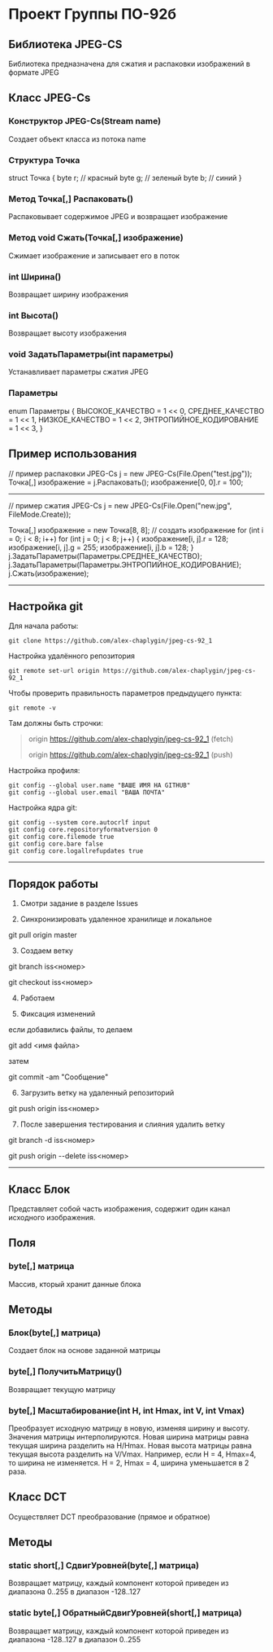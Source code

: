 # Проект Группы ПО-92б
## Библиотека JPEG-CS

Библиотека предназначена для сжатия и распаковки изображений в формате JPEG

## Класс JPEG-Cs

### Конструктор JPEG-Cs(Stream name)
Создает объект класса из потока name

### Структура Точка
struct Точка {
       byte r; // красный
       byte g; // зеленый
       byte b; // синий
}

### Метод Точка[,] Распаковать()
Распаковывает содержимое JPEG и возвращает изображение

### Метод void Сжать(Точка[,] изображение)
Сжимает изображение и записывает его в поток

### int Ширина()

Возвращает ширину изображения

### int Высота()

Возвращает высоту изображения

### void ЗадатьПараметры(int параметры)

Устанавливает параметры сжатия JPEG

### Параметры

enum Параметры {
     ВЫСОКОЕ_КАЧЕСТВО = 1 << 0,
     СРЕДНЕЕ_КАЧЕСТВО = 1 << 1,
     НИЗКОЕ_КАЧЕСТВО = 1 << 2,
     ЭНТРОПИЙНОЕ_КОДИРОВАНИЕ = 1 << 3, 
}

## Пример использования

// пример распаковки
JPEG-Cs j = new JPEG-Cs(File.Open("test.jpg"));
Точка[,] изображение = j.Распаковать();
изображение[0, 0].r = 100;

---

// пример сжатия
JPEG-Cs j = new JPEG-Cs(File.Open("new.jpg", FileMode.Create));

Точка[,] изображение = new Точка[8, 8];
// создать изображение
for (int i = 0; i < 8; i++)
    for (int j = 0; j < 8; j++) {
    	изображение[i, j].r = 128;
    	изображение[i, j].g = 255;
    	изображение[i, j].b = 128;
	}
j.ЗадатьПараметры(Параметры.СРЕДНЕЕ_КАЧЕСТВО);
j.ЗадатьПараметры(Параметры.ЭНТРОПИЙНОЕ_КОДИРОВАНИЕ);
j.Сжать(изображение);

---
## Настройка git

Для начала работы:

	git clone https://github.com/alex-chaplygin/jpeg-cs-92_1


Настройка удалённого репозитория

	git remote set-url origin https://github.com/alex-chaplygin/jpeg-cs-92_1




Чтобы проверить правильность параметров предыдущего пункта:

	git remote -v

Там должны быть строчки:

>origin  https://github.com/alex-chaplygin/jpeg-cs-92_1 (fetch)
>
>origin  https://github.com/alex-chaplygin/jpeg-cs-92_1 (push)
	



Настройка профиля:
	
	git config --global user.name "ВАШЕ ИМЯ НА GITHUB"
	git config --global user.email "ВАША ПОЧТА"
	
Настройка ядра git:
	
	git config --system core.autocrlf input
	git config core.repositoryformatversion 0
	git config core.filemode true
	git config core.bare false
	git config core.logallrefupdates true
	

***
## Порядок работы

1. Смотри задание в разделе Issues

2. Синхронизировать удаленное хранилище и локальное

git pull origin master

3. Создаем ветку

git branch iss<номер>

git checkout iss<номер>

4. Работаем

5. Фиксация изменений

если добавились файлы, то делаем

git add <имя файла>

затем

git commit -am "Сообщение"

6. Загрузить ветку на удаленный репозиторий

git push origin iss<номер>

7. После завершения тестирования и слияния удалить ветку

git branch -d iss<номер>

git push origin --delete iss<номер>

---

## Класс Блок

Представляет собой часть изображения, содержит один канал исходного изображения.

## Поля

### byte[,] матрица

Массив, кторый хранит данные блока

## Методы

### Блок(byte[,] матрица)

Создает блок на основе заданной матрицы

### byte[,] ПолучитьМатрицу()

Возвращает текущую матрицу

### byte[,] Масштабирование(int H, int Hmax, int V, int Vmax)

Преобразует исходную матрицу в новую, изменяя ширину и высоту. Значения матрицы интерполируются. Новая ширина матрицы равна текущая ширина разделить на H/Hmax.
Новая высота матрицы равна текущая высота разделить на V/Vmax.
Например, если H = 4, Hmax=4, то ширина не изменяется.
H = 2, Hmax = 4, ширина уменьшается в 2 раза.

## Класс DCT

Осуществляет DCT преобразование (прямое и обратное)

## Методы

### static short[,] СдвигУровней(byte[,] матрица)

Возвращает матрицу, каждый компонент которой приведен из диапазона 0..255 в диапазон -128..127	

### static byte[,] ОбратныйСдвигУровней(short[,] матрица)

Возвращает матрицу, каждый компонент которой приведен из диапазона -128..127 в диапазон 0..255	
